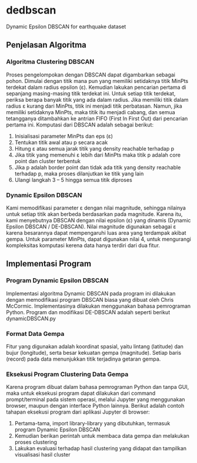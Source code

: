 # dedbscan
Dynamic Epsilon DBSCAN for earthquake dataset

## Penjelasan Algoritma
### Algoritma Clustering DBSCAN
Proses pengelompokan dengan DBSCAN dapat digambarkan sebagai pohon. Dimulai dengan titik mana pun yang memiliki setidaknya titik MinPts terdekat dalam radius epsilon (ε). Kemudian lakukan pencarian pertama di sepanjang masing-masing titik terdekat ini. Untuk setiap titik terdekat, periksa berapa banyak titik yang ada dalam radius. Jika memiliki titik dalam radius ε kurang dari MinPts, titik ini menjadi titik perbatasan. Namun, jika memiliki setidaknya MinPts, maka titik itu menjadi cabang, dan semua tetangganya ditambahkan ke antrian FIFO (First In First Out) dari pencarian pertama ini. Komputasi dari DBSCAN adalah sebagai berikut:
1.	Inisialisasi parameter MinPts dan eps (ε)
2.	Tentukan titik awal atau p secara acak
3.	Hitung ε atau semua jarak titik yang density reachable terhadap p
4.	Jika titik yang memenuhi ε lebih dari MinPts maka titik p adalah core point dan cluster terbentuk
5.	Jika p adalah border point dan tidak ada titik yang density reachable terhadap p, maka proses dilanjutkan ke titik yang lain
6.	Ulangi langkah 3 – 5 hingga semua titik diproses

### Dynamic Epsilon DBSCAN
Kami memodifikasi parameter ε dengan nilai magnitude, sehingga nilainya untuk setiap titik akan berbeda berdasarkan pada magnitude. Karena itu, kami menyebutnya DBSCAN dengan nilai epsilon (ε) yang dinamis (Dynamic Epsilon DBSCAN / DE-DBSCAN). Nilai magnitude digunakan sebagai ε karena besarannya dapat mempengaruhi luas area yang terdampak akibat gempa. Untuk parameter MinPts, dapat digunakan nilai 4, untuk mengurangi kompleksitas komputasi kerena data hanya terdiri dari dua fitur.

## Implementasi Program
### Program Dynamic Epsilon DBSCAN
Implementasi algoritma Dynamic DBSCAN pada program ini dilakukan dengan memodifikasi program DBSCAN biasa yang dibuat oleh Chris McCormic. Implementasinya dilakukan menggunakan bahasa pemrograman Python. Program dan modifikasi DE-DBSCAN adalah seperti berikut dynamicDBSCAN.py

### Format Data Gempa
Fitur yang digunakan adalah koordinat spasial, yaitu lintang (latitude) dan bujur (longitude), serta besar kekuatan gempa (magnitude). Setiap baris (record) pada data menunjukkan titik terjadinya getaran gempa.

### Eksekusi Program Clustering Data Gempa
Karena program dibuat dalam bahasa pemrograman Python dan tanpa GUI, maka untuk eksekusi program dapat dilakukan dari command prompt/terminal pada sistem operasi, melalui Jupyter yang menggunakan browser, maupun dengan interface Python lainnya. Berikut adalah contoh tahapan eksekusi program dari aplikasi Jupyter di browser:
1.	Pertama-tama, import library-library yang dibutuhkan, termasuk program Dynamic Epsilon DBSCAN
2.	Kemudian berikan perintah untuk membaca data gempa dan melakukan proses clustering
3.	Lakukan evaluasi terhadap hasil clustering yang didapat dan tampilkan visualisasi hasil cluster
